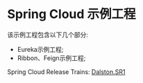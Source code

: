 # Spring Cloud 示例工程

该示例工程包含以下几个部分:

* Eureka示例工程;
* Ribbon、Feign示例工程;


Spring Cloud Release Trains: [Dalston.SR1](http://projects.spring.io/spring-cloud/) 